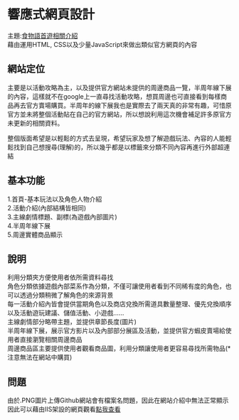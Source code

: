 # 響應式網頁設計
主題:[食物語首遊相關介紹](https://asriel0727.github.io/RWD-Game-Web/)    
藉由運用HTML, CSS以及少量JavaScript來做出類似官方網頁的內容  
## 網站定位
主要是以活動攻略為主，以及提供官方網站未提供的周邊商品一覽，半周年線下展的內容，這樣就不在google上一直尋找活動攻略，想買周邊也可直接看到每樣商品再去官方賣場購買。半周年的線下展我也是實際去了兩天真的非常有趣，可惜原官方並未將整個活動貼在自己的官方網站，所以想說利用這次機會補足許多原官方未更新的相關資料。  

整個版面希望是以輕鬆的方式去呈現，希望玩家及想了解遊戲玩法、內容的人能輕鬆找到自己想搜尋(理解)的，所以幾乎都是以標籤來分類不同內容再進行外部超連結

## 基本功能  

1.首頁-基本玩法以及角色人物介紹  
2.活動介紹(內部結構皆相同)  
3.主線劇情標題、副標(為遊戲內部圖片)  
4.半周年線下展  
5.周邊實體商品顯示  

## 說明
利用分類夾方便使用者依所需資料尋找  
角色分類依據遊戲內部菜系作為分類，不僅可讓使用者看到不同稀有度的角色，也可以透過分類稍微了解角色的來源背景  
每一活動介紹內皆會提供當期角色以及商店兌換所需道具數量整理、優先兌換順序以及活動遊玩建議、儲值活動、小遊戲......  
主線劇情部分略帶主題，並提供章節長度(圖片)  
半周年線下展，展示官方影片以及內部部分展區及活動，並提供官方蝦皮賣場給使用者直接瀏覽相關周邊商品  
周邊商品區主要提供使用者觀看商品圖，利用分類讓使用者更容易尋找所需物品(*注意無法在網站中購買)  

## 問題
由於.PNG圖片上傳Github網站會有檔案名問題，因此在網站介紹中無法正常顯示  
因此可以藉由IIS架設的網頁觀看[點我查看](http://140.138.144.66/1091webAproj/1091613/index.html)
